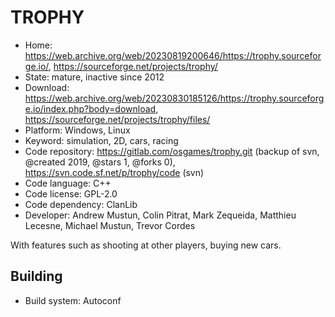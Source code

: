 # TROPHY

- Home: https://web.archive.org/web/20230819200646/https://trophy.sourceforge.io/, https://sourceforge.net/projects/trophy/
- State: mature, inactive since 2012
- Download: https://web.archive.org/web/20230830185126/https://trophy.sourceforge.io/index.php?body=download, https://sourceforge.net/projects/trophy/files/
- Platform: Windows, Linux
- Keyword: simulation, 2D, cars, racing
- Code repository: https://gitlab.com/osgames/trophy.git (backup of svn, @created 2019, @stars 1, @forks 0), https://svn.code.sf.net/p/trophy/code (svn)
- Code language: C++
- Code license: GPL-2.0
- Code dependency: ClanLib
- Developer: Andrew Mustun, Colin Pitrat, Mark Zequeida, Matthieu Lecesne, Michael Mustun, Trevor Cordes

With features such as shooting at other players, buying new cars.

## Building

- Build system: Autoconf
